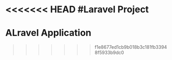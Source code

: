 <<<<<<< HEAD
#Laravel Project
=======
# ALravel Application
>>>>>>> f1e8677ed1cb9b018b3c181fb33948f5933b9dc0
